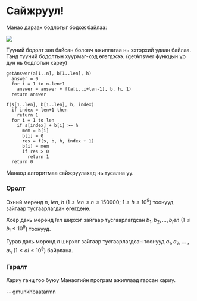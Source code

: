Сайжруул!
=========
Манао дараах бодлогыг бодож байлаа:

![][1]

Түүний бодолт зөв байсан боловч ажиллагаа нь хэтэрхий удаан байлаа. Танд түүний
бодолтын хуурмаг-код өгөгджээ. (getAnswer функцын үр дүн нь бодлогын хариу)

    getAnswer(a[1..n], b[1..len], h)
      answer = 0
      for i = 1 to n-len+1
        answer = answer + f(a[i..i+len-1], b, h, 1)
      return answer

    f(s[1..len], b[1..len], h, index)
      if index = len+1 then
        return 1
      for i = 1 to len
        if s[index] + b[i] >= h
          mem = b[i]
          b[i] = 0
          res = f(s, b, h, index + 1)
          b[i] = mem
          if res > 0
            return 1
      return 0

Манаод алгоритмаа сайжруулахад нь тусална уу.


### Оролт
Эхний мөрөнд $n$, $len$, $h$ ($1 ≤ len ≤ n ≤ 150000$; $1 ≤ h ≤ 10^9$) тоонууд
зайгаар тусгаарлагдан өгөгдөнө.

Хоёр дахь мөрөнд $len$ ширхэг зайгаар тусгаарлагдсан $b_1$, $b_2$, ..., $b_len$
($1 ≤ b_i ≤ 10^9$) тоонууд.

Гурав дахь мөрөнд $n$ ширхэг зайгаар тусгаарлагдсан тоонууд $a_1$, $a_2$, ...
, $a_n$ ($1 ≤ ai ≤ 10^9$) байрлана.


### Гаралт
Хариу ганц тоо буюу Манаогийн програм ажиллаад гарсан хариу.

  [1]: http://espresso.codeforces.com/82885bfb4c167b699b870e3785f9f2d41151830b.png

-- gmunkhbaatarmn
